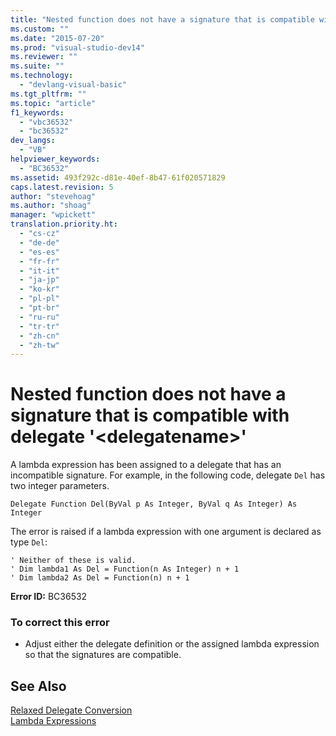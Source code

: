 ```yaml
---
title: "Nested function does not have a signature that is compatible with delegate &#39;&lt;delegatename&gt;&#39; | Microsoft Docs"
ms.custom: ""
ms.date: "2015-07-20"
ms.prod: "visual-studio-dev14"
ms.reviewer: ""
ms.suite: ""
ms.technology: 
  - "devlang-visual-basic"
ms.tgt_pltfrm: ""
ms.topic: "article"
f1_keywords: 
  - "vbc36532"
  - "bc36532"
dev_langs: 
  - "VB"
helpviewer_keywords: 
  - "BC36532"
ms.assetid: 493f292c-d81e-40ef-8b47-61f020571829
caps.latest.revision: 5
author: "stevehoag"
ms.author: "shoag"
manager: "wpickett"
translation.priority.ht: 
  - "cs-cz"
  - "de-de"
  - "es-es"
  - "fr-fr"
  - "it-it"
  - "ja-jp"
  - "ko-kr"
  - "pl-pl"
  - "pt-br"
  - "ru-ru"
  - "tr-tr"
  - "zh-cn"
  - "zh-tw"
---
```

# Nested function does not have a signature that is compatible with delegate &#39;&lt;delegatename&gt;&#39;
A lambda expression has been assigned to a delegate that has an incompatible signature. For example, in the following code, delegate `Del` has two integer parameters.  
  
```vb#  
Delegate Function Del(ByVal p As Integer, ByVal q As Integer) As Integer  
```  
  
 The error is raised if a lambda expression with one argument is declared as type `Del`:  
  
```vb#  
' Neither of these is valid.   
' Dim lambda1 As Del = Function(n As Integer) n + 1  
' Dim lambda2 As Del = Function(n) n + 1  
```  
  
 **Error ID:** BC36532  
  
### To correct this error  
  
-   Adjust either the delegate definition or the assigned lambda expression so that the signatures are compatible.  
  
## See Also  
 [Relaxed Delegate Conversion](../../../visual-basic/programming-guide/language-features/delegates/relaxed-delegate-conversion.md)   
 [Lambda Expressions](../../../visual-basic/language-reference/procedures/lambda-expressions.md)